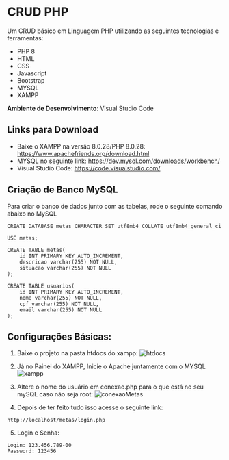 # CRUD PHP 

Um CRUD básico em Linguagem PHP utilizando as seguintes tecnologias e ferramentas: 

- PHP 8
- HTML
- CSS
- Javascript
- Bootstrap
- MYSQL
- XAMPP


**Ambiente de Desenvolvimento**: Visual Studio Code

## Links para Download

- Baixe o XAMPP na versão 8.0.28/PHP 8.0.28: https://www.apachefriends.org/download.html
- MYSQL no seguinte link: https://dev.mysql.com/downloads/workbench/
- Visual Studio Code: https://code.visualstudio.com/



## Criação de Banco MySQL

Para criar o banco de dados junto com as tabelas, rode o seguinte comando abaixo no MySQL

```
CREATE DATABASE metas CHARACTER SET utf8mb4 COLLATE utf8mb4_general_ci

USE metas;

CREATE TABLE metas(
    id INT PRIMARY KEY AUTO_INCREMENT,
    descricao varchar(255) NOT NULL,
    situacao varchar(255) NOT NULL
);

CREATE TABLE usuarios(
    id INT PRIMARY KEY AUTO_INCREMENT,
    nome varchar(255) NOT NULL,
    cpf varchar(255) NOT NULL,
    email varchar(255) NOT NULL
);
```

## Configurações Básicas: 

1. Baixe o projeto na pasta htdocs do xampp:
   ![htdocs](https://github.com/chrix40/metas/assets/74983189/0cfa65da-048c-4442-af5c-95882d636b50)

2. Já no Painel do XAMPP, Inicie o Apache juntamente com o MYSQL
![xampp](https://github.com/chrix40/metas/assets/74983189/4d6bf568-ffc7-4fd2-ace7-2867c048b8f6)

3. Altere o nome do usuário em conexao.php para o que está no seu mySQL caso não seja root:
![conexaoMetas](https://github.com/chrix40/metas/assets/74983189/31aa895f-60c2-408a-9875-9c940247614a)

4. Depois de ter feito tudo isso acesse o seguinte link:
```
http://localhost/metas/login.php
```
5. Login e Senha:
```
Login: 123.456.789-00
Password: 123456
```
 
